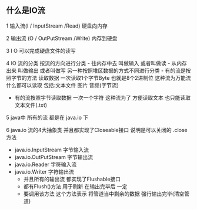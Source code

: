 ## 什么是IO流

1 输入流(I / InputStream /Read)
硬盘向内存

2 输出流 (O / OutPutStream /Write)
内存到硬盘

3 I O 可以完成硬盘文件的读写

4 IO 流的分类 按流的方向进行分类 - 往内存中去 叫做输入 或者叫做读 - 从内存出来 叫做输出 或者叫做写 另一种按照堆区数据的方式不同进行分类 - 有的流是按照字节的方法 读取数据 一次读取1个字节Byte 也就是8个2进制位
这种流为万能流 什么都可以读取 包括:文本文件 图片 音频(字节流)

- 有的流按照字节读取数据 一次一个字符 这种流为了 方便读取文本 也只能读取文本文件(.txt)

5 java中 所有的流 都是在 java.io 下

6 java.io 流的4大抽象类 并且都实现了Closeable接口 
  说明是可以关闭的 .close方法
- java.io.InputStream 字节输入流
- java.io.OutPutStream 字节输出流
- java.io.Reader 字符输入流 
- java.io.Writer 字符输出流
  - 并且所有的输出流 都实现了Flushable接口
  - 都有Flush()方法 用于刷新 在输出完毕后 一定
  - 要调用该方法 这个方法表示 将管道当中剩余的数据 强行输出完毕(清空管道) 
    